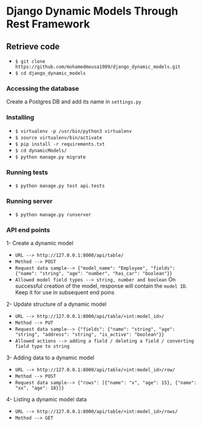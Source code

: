 # Django Dynamic Models Through Rest Framework
## Retrieve code
- `$ git clone https://github.com/mohamedmousa1989/django_dynamic_models.git`
- `$ cd django_dynamic_models`
### Accessing the database
Create a Postgres DB and add its name in `settings.py`

### Installing
* `$ virtualenv -p /usr/bin/python3 virtualenv`
* `$ source virtualenv/bin/activate`
* `$ pip install -r requirements.txt`
* `$ cd dynamicModels/`
* `$ python manage.py migrate`

### Running tests
- `$ python manage.py test api.tests`

### Running server
- `$ python manage.py runserver`

### API end points
1- Create a dynamic model
* `URL --> http://127.0.0.1:8000/api/table/`
* `Method --> POST`
* `Request data sample--> {"model_name": "Employee", "fields": {"name": "string", "age": "number", "has_car": "boolean"}}`
* `Allowed model field types --> string, number and boolean`
On successful creation of the model, response will contain the `model ID`. Keep it for use in subsequent end poins

2- Update structure of a dynamic model
* `URL --> http://127.0.0.1:8000/api/table/<int:model_id>/`
* `Method --> PUT`
* `Request data sample--> {"fields": {"name": "string", "age": "string", "address": "string", "is_active": "boolean"}}`
* `Allowed actions --> adding a field / deleting a field / converting field type to string`

3- Adding data to a dynamic model
* `URL --> http://127.0.0.1:8000/api/table/<int:model_id>/row/`
* `Method --> POST`
* `Request data sample--> {"rows": [{"name": "x", "age": 15}, {"name": "xx", "age": 18}]}`

4- Listing a dynamic model data
* `URL --> http://127.0.0.1:8000/api/table/<int:model_id>/rows/`
* `Method --> GET`

